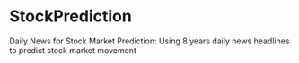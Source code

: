 # StockPrediction
Daily News for Stock Market Prediction: Using 8 years daily news headlines to predict stock market movement
